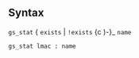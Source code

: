 ## Syntax

`gs_stat` { `exists` \| `!exists` <span
options=")-">{c )-}_ `name`

`gs_stat lmac : name`

